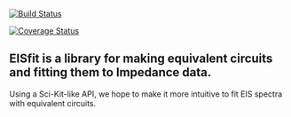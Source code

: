 [![Build Status](https://travis-ci.org/ECSHackWeek/EISfit.svg?branch=master)](https://travis-ci.org/ECSHackWeek/EISfit)

[![Coverage Status](https://coveralls.io/repos/github/ECSHackWeek/EISfit/badge.svg?branch=master)](https://coveralls.io/github/ECSHackWeek/EISfit?branch=master)

## EISfit is a library for making equivalent circuits and fitting them to Impedance data.

Using a Sci-Kit-like API, we hope to make it more intuitive to fit EIS spectra with equivalent circuits.
